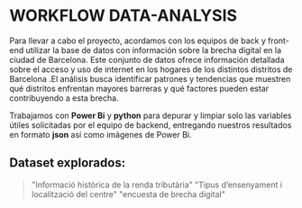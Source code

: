 # WORKFLOW DATA-ANALYSIS

Para llevar a cabo el proyecto, acordamos con los equipos de back y front-end utilizar la base de datos con información sobre la brecha digital en la ciudad de Barcelona. Este conjunto de datos ofrece información detallada sobre el acceso y uso de internet en los hogares de los distintos distritos de Barcelona .El análisis busca identificar patrones y tendencias que muestren qué distritos enfrentan mayores barreras y qué factores pueden estar contribuyendo a esta brecha.

Trabajamos con **Power Bi** y **python** para depurar y limpiar solo las variables útiles solicitadas por el equipo de backend, entregando nuestros resultados en formato __json__ así como imágenes de Power Bi.

## Dataset explorados:

>"Informació històrica de la renda tributària"
>"Tipus d’ensenyament i localització del centre"
>"encuesta de brecha digital"

## 
